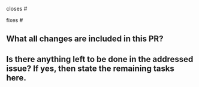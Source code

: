 <!-- ALL PRs MUST BE RELATED TO AN OPEN ISSUE -->
closes #
<!-- OR -->
fixes #

## What all changes are included in this PR?

## Is there anything left to be done in the addressed issue? If yes, then state the remaining tasks here.
